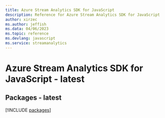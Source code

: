 ```yaml
---
title: Azure Stream Analytics SDK for JavaScript
description: Reference for Azure Stream Analytics SDK for JavaScript
author: xirzec
ms.author: jeffish
ms.data: 04/06/2023
ms.topic: reference
ms.devlang: javascript
ms.service: streamanalytics
---
```

# Azure Stream Analytics SDK for JavaScript - latest
## Packages - latest
[!INCLUDE [packages](stream-analytics-index.md)]